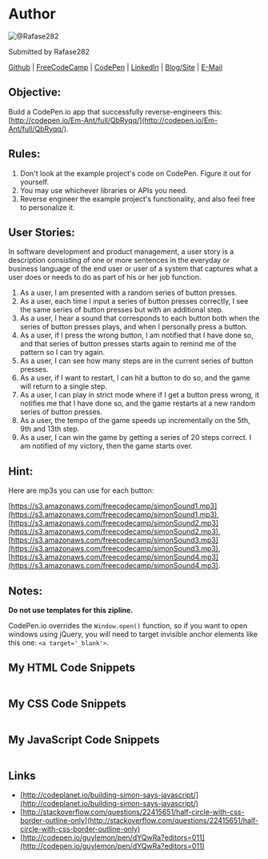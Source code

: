 # Author
![@Rafase282](https://avatars0.githubusercontent.com/Rafase282?&s=128)

Submitted by Rafase282

[Github](https://github.com/Rafase282) | [FreeCodeCamp](http://www.freecodecamp.com/rafase282) | [CodePen](http://codepen.io/Rafase282/) | [LinkedIn](https://www.linkedin.com/in/rafase282) | [Blog/Site](https://rafase282.wordpress.com/) | [E-Mail](mailto:rafase282@gmail.com)

## Objective:
Build a CodePen.io app that successfully reverse-engineers this: [http://codepen.io/Em-Ant/full/QbRyqq/](http://codepen.io/Em-Ant/full/QbRyqq/).

## Rules:
1. Don't look at the example project's code on CodePen. Figure it out for yourself.
2. You may use whichever libraries or APIs you need.
3. Reverse engineer the example project's functionality, and also feel free to personalize it.

## User Stories:
In software development and product management, a user story is a description consisting of one or more sentences in the everyday or business language of the end user or user of a system that captures what a user does or needs to do as part of his or her job function.
1. As a user, I am presented with a random series of button presses.
2. As a user, each time I input a series of button presses correctly, I see the same series of button presses but with an additional step.
3. As a user, I hear a sound that corresponds to each button both when the series of button presses plays, and when I personally press a button.
4. As a user, if I press the wrong button, I am notified that I have done so, and that series of button presses starts again to remind me of the pattern so I can try again.
5. As a user, I can see how many steps are in the current series of button presses.
6. As a user, if I want to restart, I can hit a button to do so, and the game will return to a single step.
7. As a user, I can play in strict mode where if I get a button press wrong, it notifies me that I have done so, and the game restarts at a new random series of button presses.
8. As a user, the tempo of the game speeds up incrementally on the 5th, 9th and 13th step.
9. As a user, I can win the game by getting a series of 20 steps correct. I am notified of my victory, then the game starts over.

## Hint:
Here are mp3s you can use for each button:

 [https://s3.amazonaws.com/freecodecamp/simonSound1.mp3](https://s3.amazonaws.com/freecodecamp/simonSound1.mp3), [https://s3.amazonaws.com/freecodecamp/simonSound2.mp3](https://s3.amazonaws.com/freecodecamp/simonSound2.mp3), [https://s3.amazonaws.com/freecodecamp/simonSound3.mp3](https://s3.amazonaws.com/freecodecamp/simonSound3.mp3), [https://s3.amazonaws.com/freecodecamp/simonSound4.mp3](https://s3.amazonaws.com/freecodecamp/simonSound4.mp3).

## Notes:
**Do not use templates for this zipline.**

CodePen.io overrides the `Window.open()` function, so if you want to open windows using jQuery, you will need to target invisible anchor elements like this one: `<a target='_blank'>`.

## My HTML Code Snippets

```html


```

## My CSS Code Snippets

```css


```

## My JavaScript Code Snippets

```js


```

## Links
- [http://codeplanet.io/building-simon-says-javascript/](http://codeplanet.io/building-simon-says-javascript/)
- [http://stackoverflow.com/questions/22415651/half-circle-with-css-border-outline-only](http://stackoverflow.com/questions/22415651/half-circle-with-css-border-outline-only)
- [http://codepen.io/guylemon/pen/dYQwRa?editors=011](http://codepen.io/guylemon/pen/dYQwRa?editors=011)
